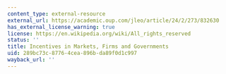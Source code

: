 ```yaml
---
content_type: external-resource
external_url: https://academic.oup.com/jleo/article/24/2/273/832630
has_external_license_warning: true
license: https://en.wikipedia.org/wiki/All_rights_reserved
status: ''
title: Incentives in Markets, Firms and Governments
uid: 289bc73c-8776-4cea-896b-da89f0d1c997
wayback_url: ''
---
```

